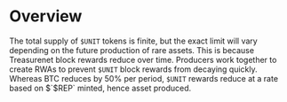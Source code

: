 # Overview

The total supply of `$UNIT` tokens is finite, but the exact limit will vary depending on the future production of rare assets. This is because Treasurenet block rewards reduce over time. Producers work together to create RWAs to prevent `$UNIT` block rewards from decaying quickly. Whereas BTC reduces by 50% per period, `$UNIT` rewards reduce at a rate based on $`$REP` minted, hence asset produced.
